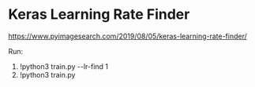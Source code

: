 # Keras Learning Rate Finder

https://www.pyimagesearch.com/2019/08/05/keras-learning-rate-finder/

Run:
1. !python3 train.py --lr-find 1
2. !python3 train.py
